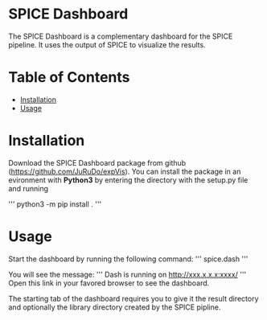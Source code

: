 # SPICE Dashboard
The SPICE Dashboard is a complementary dashboard for the SPICE pipeline. It uses the output of SPICE to visualize the results.

# Table of Contents
* [Installation](#installation)
* [Usage](#usage)


# Installation
Download the SPICE Dashboard package from github (https://github.com/JuRuDo/expVis). You can install the package in an evironment with **Python3** by entering the directory with the setup.py file and running

'''
python3 -m pip install .
'''

# Usage
Start the dashboard by running the following command:
'''
spice.dash
'''

You will see the message:
'''
Dash is running on http://xxx.x.x.x:xxxx/
'''
Open this link in your favored browser to see the dashboard.

The starting tab of the dashboard requires you to give it the result directory and optionally the library directory created by the SPICE pipline.

